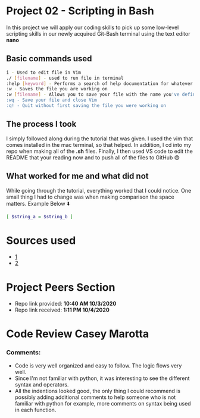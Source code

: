 # Project 02 - Scripting in Bash
In this project we will apply our coding skills to pick up some low-level scripting skills in our newly acquired Git-Bash terminal using the text editor **nano**

## Basic commands used
```bash
i - Used to edit file in Vim
./ [filename] - used to run file in terminal
:help [keyword] - Performs a search of help documentation for whatever keyword you enter
:w - Saves the file you are working on
:w [filename] - Allows you to save your file with the name you've defined
:wq - Save your file and close Vim
:q! - Quit without first saving the file you were working on

```
## The process I took
I simply followed along during the tutorial that was given. I used the vim that comes installed in the mac terminal, so that helped. In addition, I cd into my repo when making all of the **.sh** files. Finally, I then used VS code to edit the README that your reading now and to push all of the files to GitHub 😄

## What worked for me and what did not
While going through the tutorial, everything worked that I could notice. One small thing I had to change was when making comparison the space matters. Example Below ⬇️
 ```bash
 [ $string_a = $string_b ]
 ```
# Sources used
- [1][source1]
- [2][source2]

# Project Peers Section
- Repo link provided: **10:40 AM 10/3/2020**
- Repo link received: **1:11 PM 10/4/2020**


[source1]: https://linuxconfig.org/bash-scripting-tutorial-for-beginners
[source2]: https://www.keycdn.com/blog/vim-commands




# Code Review Casey Marotta
 ### Comments:
- Code is very well organized and easy to follow. The logic flows very well.
- Since I'm not familiar with python, it was interesting to see the different syntax and operators.
- All the indentions looked good, the only thing I could recommend is possibly adding additional comments to help someone who is not familiar with python for example, more comments on syntax being used in each function. 

